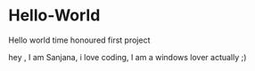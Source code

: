 # Hello-World
Hello world time honoured first project

hey , I am Sanjana, i love coding, I am a windows lover actually ;)
